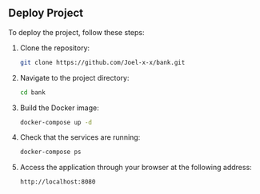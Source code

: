 ## Deploy Project

To deploy the project, follow these steps:

1. Clone the repository:
    ```bash
    git clone https://github.com/Joel-x-x/bank.git
    ```

2. Navigate to the project directory:
    ```bash
    cd bank
    ```

3. Build the Docker image:
    ```bash
    docker-compose up -d
    ```

4. Check that the services are running:
    ```bash
    docker-compose ps
    ```

5. Access the application through your browser at the following address:
    ```text
    http://localhost:8080
    ```


